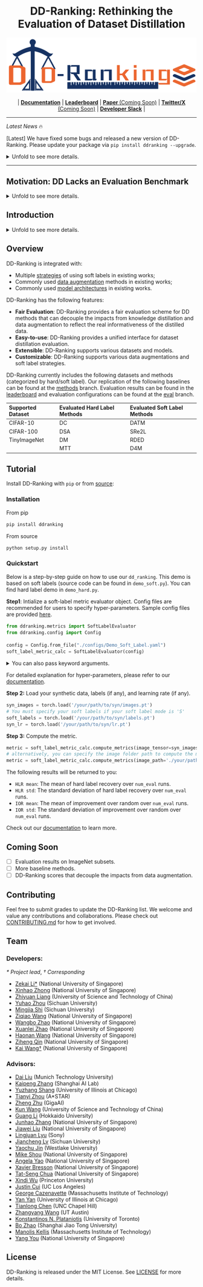 # <center>DD-Ranking: Rethinking the Evaluation of Dataset Distillation</center>

<p align="center">
  <picture>
  <!-- Dark theme logo -->
    <source media="(prefers-color-scheme: dark)" srcset="static/logo.png">
    <!-- Light theme logo -->
    <img alt="DD-Ranking" src="static/logo.png"%>
  </picture>
</p>

<!-- <h3 align="center">
Fair and benchmark for dataset distillation.
</h3> -->
<p align="center">
| <a href="https://nus-hpc-ai-lab.github.io/DD-Ranking/"><b>Documentation</b></a> | <a href="https://huggingface.co/spaces/Soptq/DD-Ranking"><b>Leaderboard</b></a> | <a href=""><b>Paper </b> (Coming Soon)</a> | <a href=""><b>Twitter/X</b> (Coming Soon)</a> | <a href="https://join.slack.com/t/dd-ranking/shared_invite/zt-2xlcuq1mf-hmVcfrtqrIB3qXRjwgB03A"><b>Developer Slack</b></a> |
</p>


---

*Latest News* 🔥

[Latest] We have fixed some bugs and released a new version of DD-Ranking. Please update your package via `pip install ddranking --upgrade`.

<details>
<summary>Unfold to see more details.</summary>
<br>

- [2025/01] We have fixed some bugs and released a new version of DD-Ranking. Please update your package via `pip install ddranking --upgrade`.

- [2025/01] Our PyPI package is officially released! Users can now install DD-Ranking via `pip install ddranking`.

- [2024/12] We officially released DD-Ranking! DD-Ranking provides us a new benchmark decoupling the impacts from knowledge distillation and data augmentation.
</details>

---

## Motivation: DD Lacks an Evaluation Benchmark

<details>
<summary>Unfold to see more details.</summary>
<br>
Dataset Distillation (DD) aims to condense a large dataset into a much smaller one, which allows a model to achieve comparable performance after training on it. DD has gained extensive attention since it was proposed. With some foundational methods such as DC, DM, and MTT, various works have further pushed this area to a new standard with their novel designs.

![history](./static/history.png)

Notebaly, more and more methods are transitting from "hard label" to "soft label" in dataset distillation, especially during evaluation. **Hard labels** are categorical, having the same format of the real dataset. **Soft labels** are outputs of a pre-trained teacher model. 
Recently, Deng et al., pointed out that "a label is worth a thousand images". They showed analytically that soft labels are exetremely useful for accuracy improvement. 

However, since the essence of soft labels is **knowledge distillation**, we find that when applying the same evaluation method to randomly selected data, the test accuracy also improves significantly (see the figure above).

This makes us wonder: **Can the test accuracy of the model trained on distilled data reflect the real informativeness of the distilled data?**

Additionally, we have discoverd unfairness of using only test accuracy to demonstrate one's performance from the following three aspects:
1. Results of using hard and soft labels are not directly comparable since soft labels introduce teacher knowledge.
2. Strategies of using soft labels are diverse. For instance, different objective functions are used during evaluation, such as soft Cross-Entropy and Kullback–Leibler divergence. Also, one image may be mapped to one or multiple soft labels.
3. Different data augmentations are used during evaluation.

Motivated by this, we propose DD-Ranking, a new benchmark for DD evaluation. DD-Ranking provides a fair evaluation scheme for DD methods that can decouple the impacts from knowledge distillation and data augmentation to reflect the real informativeness of the distilled data.

</details>

## Introduction

<details>
<summary>Unfold to see more details.</summary>
<br>
DD-Ranking (DD, *i.e.*, Dataset Distillation) is an integrated and easy-to-use benchmark for dataset distillation. It aims to provide a fair evaluation scheme for DD methods that can decouple the impacts from knowledge distillation and data augmentation to reflect the real informativeness of the distilled data.

<!-- Hard label is tested -->
<!-- Keep the same compression ratio, comparing with random selection -->
### Benchmark

Revisit the original goal of dataset distillation: 
> The idea is to synthesize a small number of data points that do not need to come from the correct data distribution, but will, when given to the learning algorithm as training data, approximate the model trained on the original data. (Wang et al., 2020)
>

The evaluation method for DD-Ranking is grounded in the essence of dataset distillation, aiming to better reflect the informativeness of the synthesized data by assessing the following two aspects:  
1. The degree to which the real dataset is recovered under hard labels (hard label recovery): $\text{HLR}=\text{Acc.}{\text{real-hard}}-\text{Acc.}{\text{syn-hard}}$.  

2. The improvement over random selection when using personalized evaluation methods (improvement over random): $\text{IOR}=\text{Acc.}{\text{syn-any}}-\text{Acc.}{\text{rdm-any}}$.
$\text{Acc.}$ is the accuracy of models trained on different samples. Samples' marks are as follows:
- $\text{real-hard}$: Real dataset with hard labels;
- $\text{syn-hard}$: Synthetic dataset with hard labels;
- $\text{syn-any}$: Synthetic dataset with personalized evaluation methods (hard or soft labels);
- $\text{rdm-any}$: Randomly selected dataset (under the same compression ratio) with the same personalized evaluation methods.

DD-Ranking uses a weight sum of $\text{IOR}$ and $-\text{HLR}$ to rank different methods:
$\alpha = w\text{IOR}-(1-w)\text{HLR}, \quad w \in [0, 1]$

Formally, the **DD-Ranking Score (DDRS)** is defined as:
$(e^{\alpha}-e^{-1}) / (e - e^{-1})$

By default, we set $w = 0.5$ on the leaderboard, meaning that both $\text{IOR}$ and $\text{HLR}$ are equally important. Users can adjust the weights to emphasize one aspect on the leaderboard.

</details>

## Overview

DD-Ranking is integrated with:
- Multiple [strategies](https://github.com/NUS-HPC-AI-Lab/DD-Ranking/tree/main/dd_ranking/loss) of using soft labels in existing works;
- Commonly used [data augmentation](https://github.com/NUS-HPC-AI-Lab/DD-Ranking/tree/main/dd_ranking/aug) methods in existing works;
- Commonly used [model architectures](https://github.com/NUS-HPC-AI-Lab/DD-Ranking/blob/main/dd_ranking/utils/networks.py) in existing works.

DD-Ranking has the following features:
- **Fair Evaluation**: DD-Ranking provides a fair evaluation scheme for DD methods that can decouple the impacts from knowledge distillation and data augmentation to reflect the real informativeness of the distilled data.
- **Easy-to-use**: DD-Ranking provides a unified interface for dataset distillation evaluation.
- **Extensible**: DD-Ranking supports various datasets and models.
- **Customizable**: DD-Ranking supports various data augmentations and soft label strategies.

DD-Ranking currently includes the following datasets and methods (categorized by hard/soft label). Our replication of the following baselines can be found at the [methods](https://github.com/NUS-HPC-AI-Lab/DD-Ranking/tree/methods) branch. Evaluation results can be found in the [leaderboard](https://huggingface.co/spaces/Soptq/DD-Ranking) and evaluation configurations can be found at the [eval](https://github.com/NUS-HPC-AI-Lab/DD-Ranking/tree/eval) branch.

|Supported Dataset|Evaluated Hard Label Methods|Evaluated Soft Label Methods|
|:-|:-|:-|
|CIFAR-10|DC|DATM|
|CIFAR-100|DSA|SRe2L|
|TinyImageNet|DM|RDED|
||MTT|D4M|



## Tutorial

Install DD-Ranking with `pip` or from [source](https://github.com/NUS-HPC-AI-Lab/DD-Ranking/tree/main):

### Installation

From pip

```bash
pip install ddranking
```

From source

```bash
python setup.py install
```
### Quickstart

Below is a step-by-step guide on how to use our `dd_ranking`. This demo is based on soft labels (source code can be found in `demo_soft.py`). You can find hard label demo in `demo_hard.py`.

**Step1**: Intialize a soft-label metric evaluator object. Config files are recommended for users to specify hyper-parameters. Sample config files are provided [here](https://github.com/NUS-HPC-AI-Lab/DD-Ranking/tree/main/configs).

```python
from ddranking.metrics import SoftLabelEvaluator
from ddranking.config import Config

config = Config.from_file("./configs/Demo_Soft_Label.yaml")
soft_label_metric_calc = SoftLabelEvaluator(config)
```

<details>
<summary>You can also pass keyword arguments.</summary>

```python
device = "cuda"
method_name = "DATM"                    # Specify your method name
ipc = 10                                # Specify your IPC
dataset = "CIFAR10"                     # Specify your dataset name
syn_data_dir = "./data/CIFAR10/IPC10/"  # Specify your synthetic data path
real_data_dir = "./datasets"            # Specify your dataset path
model_name = "ConvNet-3"                # Specify your model name
teacher_dir = "./teacher_models"		# Specify your path to teacher model chcekpoints
im_size = (32, 32)                      # Specify your image size
dsa_params = {                          # Specify your data augmentation parameters
    "prob_flip": 0.5,
    "ratio_rotate": 15.0,
    "saturation": 2.0,
    "brightness": 1.0,
    "contrast": 0.5,
    "ratio_scale": 1.2,
    "ratio_crop_pad": 0.125,
    "ratio_cutout": 0.5
}
save_path = f"./results/{dataset}/{model_name}/IPC{ipc}/dm_hard_scores.csv"

""" We only list arguments that usually need specifying"""
soft_label_metric_calc = SoftLabelEvaluator(
    dataset=dataset,
    real_data_path=real_data_dir, 
    ipc=ipc,
    model_name=model_name,
    soft_label_criterion='sce',  # Use Soft Cross Entropy Loss
    soft_label_mode='S',         # Use one-to-one image to soft label mapping
    data_aug_func='dsa',         # Use DSA data augmentation
    aug_params=dsa_params,       # Specify dsa parameters
    im_size=im_size,
    stu_use_torchvision=False,
    tea_use_torchvision=False,
    teacher_dir='./teacher_models',
    device=device,
    save_path=save_path
)
```
</details>

For detailed explanation for hyper-parameters, please refer to our <a href="">documentation</a>.

**Step 2:** Load your synthetic data, labels (if any), and learning rate (if any).

```python
syn_images = torch.load('/your/path/to/syn/images.pt')
# You must specify your soft labels if your soft label mode is 'S'
soft_labels = torch.load('/your/path/to/syn/labels.pt')
syn_lr = torch.load('/your/path/to/syn/lr.pt')
```

**Step 3:** Compute the metric.

```python
metric = soft_label_metric_calc.compute_metrics(image_tensor=syn_images, soft_labels=soft_labels, syn_lr=syn_lr)
# alternatively, you can specify the image folder path to compute the metric
metric = soft_label_metric_calc.compute_metrics(image_path='./your/path/to/syn/images', soft_labels=soft_labels, syn_lr=syn_lr)
```

The following results will be returned to you:
- `HLR mean`: The mean of hard label recovery over `num_eval` runs.
- `HLR std`: The standard deviation of hard label recovery over `num_eval` runs.
- `IOR mean`: The mean of improvement over random over `num_eval` runs.
- `IOR std`: The standard deviation of improvement over random over `num_eval` runs.

Check out our <span style="color: #ff0000;">[documentation](https://nus-hpc-ai-lab.github.io/DD-Ranking/)</span> to learn more.

## Coming Soon

- [ ] Evaluation results on ImageNet subsets.
- [ ] More baseline methods.
- [ ] DD-Ranking scores that decouple the impacts from data augmentation.

## Contributing

<!-- Only PR for the 1st version of DD-Ranking -->
Feel free to submit grades to update the DD-Ranking list. We welcome and value any contributions and collaborations.
Please check out [CONTRIBUTING.md](./CONTRIBUTING.md) for how to get involved.


## Team

### Developers:
*\* Project lead*, *† Corresponding*

- [Zekai Li*](https://lizekai-richard.github.io/) (National University of Singapore)
- [Xinhao Zhong](https://ndhg1213.github.io/) (National University of Singapore)
- [Zhiyuan Liang](https://jerryliang24.github.io/) (University of Science and Technology of China)
- [Yuhao Zhou](https://github.com/Soptq) (Sichuan University)
- [Mingjia Shi](https://bdemo.github.io/homepage/) (Sichuan University)
- [Ziqiao Wang](https://github.com/wangzq1998) (National University of Singapore)
- [Wangbo Zhao](https://wangbo-zhao.github.io/) (National University of Singapore)
- [Xuanlei Zhao](https://oahzxl.github.io/) (National University of Singapore)
- [Haonan Wang](https://charles-haonan-wang.me/) (National University of Singapore)
- [Ziheng Qin](https://henryqin1997.github.io/ziheng_qin/) (National University of Singapore)
- [Kai Wang†](https://kaiwang960112.github.io/) (National University of Singapore)

### Advisors:

- [Dai Liu](https://scholar.google.com/citations?user=3aWKpkQAAAAJ&hl=en) (Munich Technology University)
- [Kaipeng Zhang](https://kpzhang93.github.io/) (Shanghai AI Lab)
- [Yuzhang Shang](https://42shawn.github.io/) (University of Illinois at Chicago)
- [Tianyi Zhou](https://joeyzhouty.github.io/) (A*STAR)
- [Zheng Zhu](http://www.zhengzhu.net/) (GigaAI)
- [Kun Wang](https://www.kunwang.net/) (University of Science and Technology of China)
- [Guang Li](https://www-lmd.ist.hokudai.ac.jp/member/guang-li/) (Hokkaido University)
- [Junhao Zhang](https://junhaozhang98.github.io/) (National University of Singapore)
- [Jiawei Liu](https://jia-wei-liu.github.io/) (National University of Singapore)
- [Lingjuan Lyu](https://sites.google.com/view/lingjuan-lyu) (Sony)
- [Jiancheng Lv](https://scholar.google.com/citations?user=0TCaWKwAAAAJ&hl=en) (Sichuan University)
- [Yaochu Jin](https://en.westlake.edu.cn/faculty/yaochu-jin.html) (Westlake University)
- [Mike Shou](https://sites.google.com/view/showlab) (National University of Singapore)
- [Angela Yao](https://www.comp.nus.edu.sg/~ayao/) (National University of Singapore)
- [Xavier Bresson](https://graphdeeplearning.github.io/authors/xavier-bresson/) (National University of Singapore)
- [Tat-Seng Chua](https://www.chuatatseng.com/) (National University of Singapore)
- [Xindi Wu](https://xindiwu.github.io/) (Princeton University)
- [Justin Cui](https://scholar.google.com/citations?user=zel3jUcAAAAJ&hl=en) (UC Los Angeles)
- [George Cazenavette](https://georgecazenavette.github.io/) (Massachusetts Institute of Technology)
- [Yan Yan](https://tomyan555.github.io/) (University of Illinois at Chicago)
- [Tianlong Chen](https://tianlong-chen.github.io/) (UNC Chapel Hill)
- [Zhangyang Wang](https://vita-group.github.io/) (UT Austin)
- [Konstantinos N. Plataniotis](https://www.comm.utoronto.ca/~kostas/) (University of Toronto)
- [Bo Zhao](https://www.bozhao.me/) (Shanghai Jiao Tong University)
- [Manolis Kellis](https://web.mit.edu/manoli/) (Massachusetts Institute of Technology)
- [Yang You](https://www.comp.nus.edu.sg/~youy/) (National University of Singapore)


## License

DD-Ranking is released under the MIT License. See [LICENSE](./LICENSE) for more details.

<!-- ## Acknowledgement

DD-Ranking is a community project. The compute resources for development and testing are supported by the following organizations. Thanks for your support! -->

<!-- Note: Please sort them in alphabetical order. -->
<!-- Note: Please keep these consistent with docs/source/community/sponsors.md -->

<!-- - First Org.

We also have an official fundraising venue through <span style="color: #ff0000;">[TODO]：</span>[the collection website](). We plan to use the fund to support the development, maintenance, and adoption of DD-Ranking. -->

<!-- Paper to be added -->
<!-- If a pre-print is wanted, a digital asset could be released first. -->

<!-- ## Citation

If you use DD-Ranking for your research, please cite our [paper]():
```bibtex
@inproceedings{,
  title={DD-Ranking: },
  author={},
  booktitle={},
  year={2024}
}
```

<!-- ## Contact Us

**Community Discussions**: Engage with other users on <span style="color: #ff0000;">[TODO]：</span>[Discord]() for discussions.

**Coordination of Contributions and Development**: Use <span style="color: #ff0000;">[TODO]：</span>[Slack]() for coordinating contributions and managing development efforts.

**Collaborations and Partnerships**: For exploring collaborations or partnerships, reach out via <span style="color: #ff0000;">[TODO]：</span>[email]().

**Technical Queries and Feature Requests**: Utilize GitHub issues or discussions for addressing technical questions and proposing new features.

**Security Disclosures**: Report security vulnerabilities through GitHub's security advisory feature. -->
